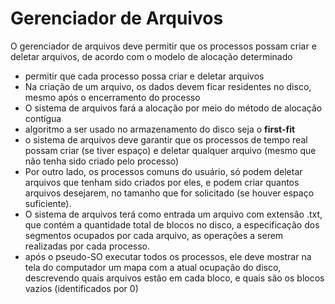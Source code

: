 # Gerenciador de Arquivos

O gerenciador de arquivos deve permitir que os processos possam criar e deletar arquivos, de acordo com o modelo de alocação determinado

- permitir que cada processo possa criar e deletar arquivos
- Na criação de um
arquivo, os dados devem ficar residentes no disco, mesmo após o encerramento do processo
- O sistema de
arquivos fará a alocação por meio do método de alocação contígua
- algoritmo a ser usado no armazenamento do disco seja o **first-fit**
- o sistema de arquivos deve garantir que os processos de tempo real possam criar (se
tiver espaço) e deletar qualquer arquivo (mesmo que não tenha sido criado pelo processo)
- Por outro lado, os processos comuns do usuário, só podem deletar arquivos que tenham sido criados por eles, e podem criar quantos arquivos desejarem, no tamanho que for solicitado (se houver espaço suficiente).
- O sistema de arquivos terá como entrada um arquivo com extensão .txt, que contém a quantidade
total de blocos no disco, a especificação dos segmentos ocupados por cada arquivo, as operações a serem realizadas por cada processo.
- após o pseudo-SO executar todos os processos, ele deve mostrar na tela do computador um
mapa com a atual ocupação do disco, descrevendo quais arquivos estão em cada bloco, e quais são os
blocos vazios (identificados por 0)